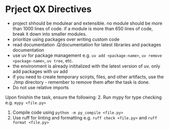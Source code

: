 # Prject QX Directives

- project shhould be modulear and extensible. no module should be more than 1000 lines of code. if a module is more than 650 lines of code, break it down into smaller modules.
- prioritize using packages over writing custom code 
- read documentation .Q/documentation for latest libraries and packages documentation
- use uv for package management e.g. `uv add <package-name>`, `uv remove <package-name>`, `uv tree`, etc.
- the environment is already inititalized with the latest version of uv. only add packages with uv add
- if you need to create temporary scirpts, files, and other artifacts, use the ./tmp directory - remember to remove them after the task is done.
- Do not use relative imports 

Upon finishin the task, ensure the following: 
2. Run mypy for type checking e.g. `mypy <file.py>`
1. Compile code using `python -m py_compile <file.py>`
2. Use ruff for linting and formatting e.g. `ruff check <file.py>` and `ruff format <file.py>`
